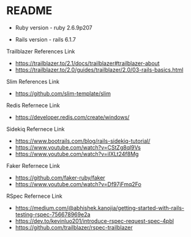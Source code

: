 # README
* Ruby version - ruby 2.6.9p207

* Rails version - rails 6.1.7

Trailblazer References Link
- https://trailblazer.to/2.1/docs/trailblazer#trailblazer-about
- https://trailblazer.to/2.0/guides/trailblazer/2.0/03-rails-basics.html

Slim References Link
- https://github.com/slim-template/slim

Redis Refernece Link
- https://developer.redis.com/create/windows/

Sidekiq Refernece Link
- https://www.bootrails.com/blog/rails-sidekiq-tutorial/
- https://www.youtube.com/watch?v=CStZg8ql9Vs
- https://www.youtube.com/watch?v=iIXLt24f8Mg

Faker Refernece Link
- https://github.com/faker-ruby/faker
- https://www.youtube.com/watch?v=Df97jFmq2Fo

RSpec Refernece Link
- https://medium.com/@abhishek.kanojia/getting-started-with-rails-testing-rspec-756678969e2a
- https://dev.to/kevinluo201/introduce-rspec-request-spec-4pbl
- https://github.com/trailblazer/rspec-trailblazer




